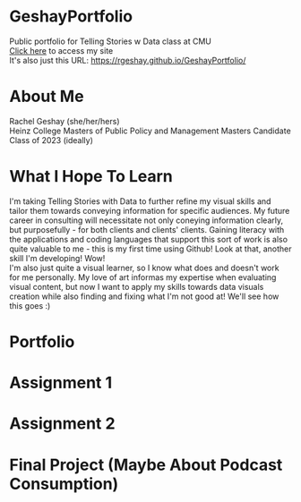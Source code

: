 # GeshayPortfolio
Public portfolio for Telling Stories w Data class at CMU
\
[Click here](https://rgeshay.github.io/GeshayPortfolio/) to access my site
\
It's also just this URL: https://rgeshay.github.io/GeshayPortfolio/

# About Me
Rachel Geshay
(she/her/hers)
\
Heinz College Masters of Public Policy and Management Masters Candidate
\
Class of 2023 (ideally)

# What I Hope To Learn
I'm taking Telling Stories with Data to further refine my visual skills and tailor them towards conveying information for specific audiences. My future career in consulting will necessitate not only coneying information clearly, but purposefully - for both clients and clients' clients. Gaining literacy with the applications and coding languages that support this sort of work is also quite valuable to me - this is my first time using Github! Look at that, another skill I'm developing! Wow!
\
I'm also just quite a visual learner, so I know what does and doesn't work for me personally. My love of art informas my expertise when evaluating visual content, but now I want to apply my skills towards data visuals creation while also finding and fixing what I'm not good at! We'll see how this goes :)

# Portfolio

# Assignment 1

# Assignment 2

# Final Project (Maybe About Podcast Consumption)
